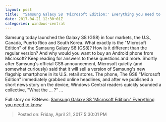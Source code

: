 ```yaml
---
layout: post
title:  "Samsung Galaxy S8 'Microsoft Edition:' Everything you need to know"
date: 2017-04-21 12:30:01Z
categories: windows-central
---
```


Samsung today launched the Galaxy S8 (GS8) in four markets, the U.S., Canada, Puerto Rico and South Korea. What exactly is the "Microsoft Edition" of the Samsung Galaxy S8 (GS8)? How is it different than the regular version? And why would you want to buy an Android phone from Microsoft? Keep reading for answers to these questions and more. Shortly after Samsung's official GS8 announcement, Microsoft quietly (and somewhat curiously) said that it will sell a version of Samsung's new flagship smartphone in its U.S. retail stores. The phone, The GS8 "Microsoft Edition" immediately grabbed online headlines, and after we published a short news story on the device, Windows Central readers quickly sounded a collective, "What the ... ?" ...


Full story on F3News: [Samsung Galaxy S8 'Microsoft Edition:' Everything you need to know](http://www.f3nws.com/n/tCmATH)

> Posted on: Friday, April 21, 2017 5:30:01 PM
